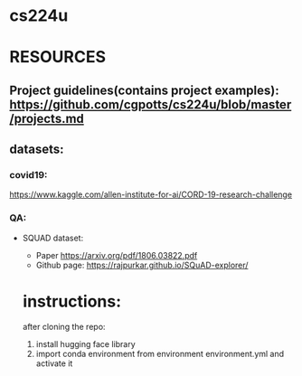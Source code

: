 # cs224u

# RESOURCES


## Project guidelines(contains project examples):        https://github.com/cgpotts/cs224u/blob/master/projects.md

## datasets:
 ### covid19:
  https://www.kaggle.com/allen-institute-for-ai/CORD-19-research-challenge
  
  ### QA:
  - SQUAD dataset: 
    - Paper https://arxiv.org/pdf/1806.03822.pdf
    - Github page: https://rajpurkar.github.io/SQuAD-explorer/



    # instructions:
    after cloning the repo:
    1) install hugging face library
    2) import conda environment from environment environment.yml and activate it
    

